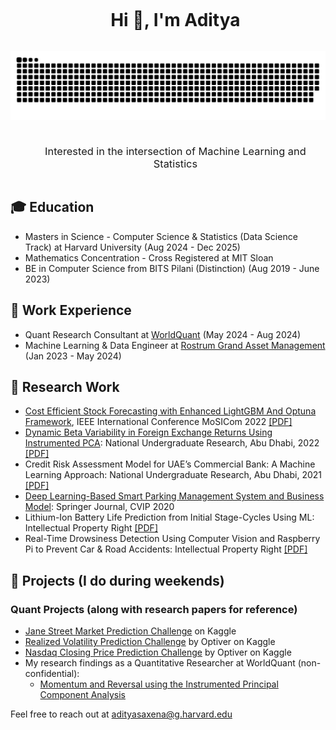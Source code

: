<!--h1 without bottom border-->
<div id="user-content-toc">
  <ul align="center">
    <summary><h1 style="display: inline-block">Hi 👋, I'm Aditya</h1></summary>
  </ul>
</div>


<!--- snake -->
<div align="center">
  <img  src="https://github.com/aditya-saxena-7/aditya-saxena-7.github.io/blob/master/files/grid-snake.svg"
       alt="snake" /></a>
</div>


<div id="user-content-toc">
    <ul align="center">
        <summary>
            <h3 style="display: inline-block; font-weight: normal;">Interested in the intersection of Machine Learning and Statistics</h3>
        </summary>
    </ul>
</div>

<h2>🎓 Education</h2>
<ul>
    <li>Masters in Science - Computer Science & Statistics (Data Science Track) at Harvard University (Aug 2024 - Dec 2025)</li>
    <li> Mathematics Concentration - Cross Registered at MIT Sloan</li>
    <li>BE in Computer Science from BITS Pilani (Distinction) (Aug 2019 - June 2023)</li>
</ul>

<h2>💼 Work Experience</h2>
<ul>
    <li>Quant Research Consultant at <a href="https://www.worldquant.com/">WorldQuant</a> (May 2024 - Aug 2024)</li>
    <li>Machine Learning & Data Engineer at <a href="https://rostrumgrand.com/">Rostrum Grand Asset Management</a> (Jan 2023 - May 2024)</li>
</ul>

<h2>📝 Research Work</h2>
<ul>
    <li><a href="https://github.com/aditya-saxena-7/Cost-Efficient-Stock-Forecasting-with-Enhanced-LightGBM">Cost Efficient Stock Forecasting with Enhanced LightGBM And Optuna Framework</a>, IEEE International Conference MoSICom 2022 <a href="https://github.com/aditya-saxena-7/Cost-Efficient-Stock-Forecasting-with-Enhanced-LightGBM/blob/master/Cost%20Efficient%20Stock%20Forecasting%20with%20Enhanced%20LightGBM.pdf"> [PDF]</a></li>
    <li><a href="https://github.com/aditya-saxena-7/Dynamic-Beta-Variability-in-Foreign-Exchange-Returns-Using-Instrumented-PCA">Dynamic Beta Variability in Foreign Exchange Returns Using Instrumented PCA</a>: National Undergraduate Research, Abu Dhabi, 2022 <a href="https://github.com/aditya-saxena-7/Dynamic-Beta-Variability-in-Foreign-Exchange-Returns-Using-Instrumented-PCA">[PDF]</a></li>
    <li>Credit Risk Assessment Model for UAE’s Commercial Bank: A Machine Learning Approach: National Undergraduate Research, Abu Dhabi, 2021  <a href="https://aditya-saxena-7.github.io/files/Research/Credit_Risk_Assessment_Model_for_UAEs_Commercial_Banks.pdf">[PDF]</a></li>
    <li><a href="https://link.springer.com/chapter/10.1007/978-981-16-1103-2_11">Deep Learning-Based Smart Parking Management System and Business Model</a>: Springer Journal, CVIP 2020</li>
    <li>Lithium-Ion Battery Life Prediction from Initial Stage-Cycles Using ML: Intellectual Property Right  <a href="https://aditya-saxena-7.github.io/files/Research/Lithium-Ion%20Battery%20Life%20Prediction%20Based%20on%20Initial%20Stage-Cycles%20Using%20%20Machine%20Learning.pdf">
[PDF]</a></li>
    <li>Real-Time Drowsiness Detection Using Computer Vision and Raspberry Pi to Prevent Car & Road Accidents: Intellectual Property Right  <a href="https://aditya-saxena-7.github.io/files/Research/Real-Time%20Drowsiness%20Detection%20Using%20Computer%20Vision%20and%20Raspberry%20Pi%20to%20Prevent%20Car%20%26%20Road%20Accidents%20.pdf">[PDF]</a></li>
</ul>

<h2>🚀 Projects (I do during weekends)</h2>
<h3>Quant Projects (along with research papers for reference)</h3>
<ul>
    <li><a href="https://github.com/aditya-saxena-7/Jane-Street-Market-Prediction">Jane Street Market Prediction Challenge</a> on Kaggle</li>
    <li><a href="https://github.com/aditya-saxena-7/Optiver-Realized-Volatility-Prediction">Realized Volatility Prediction Challenge</a> by Optiver on Kaggle</li>
    <li><a href="https://github.com/aditya-saxena-7/Nasdaq-Closing-Price-Prediction-Challenge-An-Optiver-Case-Study">Nasdaq Closing Price Prediction Challenge</a> by Optiver on Kaggle</li>
    <li>My research findings as a Quantitative Researcher at WorldQuant (non-confidential):
        <ul>
            <li><a href="https://github.com/aditya-saxena-7/my-2-cents-on-using-IPCA-for-momentum-and-reversal">Momentum and Reversal using the Instrumented Principal Component Analysis</a></li>
        </ul>
    </li>
</ul>

<p>Feel free to reach out at <a href="mailto:adityasaxena@g.harvard.edu">adityasaxena@g.harvard.edu</a></p>
